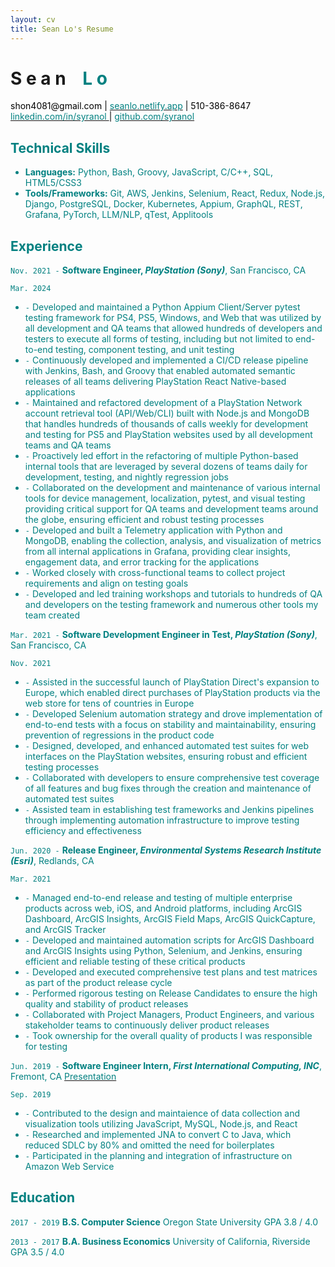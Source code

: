 ```yaml
--- 
layout: cv
title: Sean Lo's Resume
--- 
```


# S e a n     <span style="opacity:0;">_</span> <font color="teal">L o
          
<div id="webaddress">
  <a><font color="black"> shon4081@gmail.com <font color="black">| <a href="https://seanlo.netlify.app"><font color="teal"> seanlo.netlify.app</font></a> | </font>  510-386-8647 </font> </a>
</div>
  
<div id="webaddress">
  <a href="https://www.linkedin.com/in/syranol"><font color="teal">linkedin.com/in/syranol </font></a>
  <font color="black">|</font> <a href="https://github.com/syranol"><font color="teal">github.com/syranol</font></a> 
</div>

## Technical Skills  
- __Languages:__ Python, Bash, Groovy, JavaScript, C/C++, SQL, HTML5/CSS3
- __Tools/Frameworks:__ Git, AWS, Jenkins, Selenium, React, Redux, Node.js, Django, PostgreSQL, Docker, Kubernetes, Appium, GraphQL, REST, Grafana, PyTorch, LLM/NLP, qTest, Applitools

## Experience  

`Nov. 2021 -`
__Software Engineer, *PlayStation (Sony)*__, San Francisco, CA 

`Mar. 2024` 

- `-` Developed and maintained a Python Appium Client/Server pytest testing framework for PS4, PS5, Windows, and Web that was utilized by all development and QA teams that allowed hundreds of developers and testers to execute all forms of testing, including but not limited to end-to-end testing, component testing, and unit testing
- `-` Continuously developed and implemented a CI/CD release pipeline with Jenkins, Bash, and Groovy that enabled automated semantic releases of all teams delivering PlayStation React Native-based applications
- `-` Maintained and refactored development of a PlayStation Network account retrieval tool (API/Web/CLI) built with Node.js and MongoDB that handles hundreds of thousands of calls weekly for development and testing for PS5 and PlayStation websites used by all development teams and QA teams
- `-` Proactively led effort in the refactoring of multiple Python-based internal tools that are leveraged by several dozens of teams daily for development, testing, and nightly regression jobs
- `-` Collaborated on the development and maintenance of various internal tools for device management, localization, pytest, and visual testing providing critical support for QA teams and development teams around the globe, ensuring efficient and robust testing processes
- `-` Developed and built a Telemetry application with Python and MongoDB, enabling the collection, analysis, and visualization of metrics from all internal applications in Grafana, providing clear insights, engagement data, and error tracking for the applications
- `-` Worked closely with cross-functional teams to collect project requirements and align on testing goals
- `-` Developed and led training workshops and tutorials to hundreds of QA and developers on the testing framework and numerous other tools my team created

`Mar. 2021 -`
__Software Development Engineer in Test, *PlayStation (Sony)*__, San Francisco, CA 

`Nov. 2021`
- `-` Assisted in the successful launch of PlayStation Direct's expansion to Europe, which enabled direct purchases of PlayStation products via the web store for tens of countries in Europe
- `-` Developed Selenium automation strategy and drove implementation of end-to-end tests with a focus on stability and maintainability, ensuring prevention of regressions in the product code
- `-` Designed, developed, and enhanced automated test suites for web interfaces on the PlayStation websites, ensuring robust and efficient testing processes
- `-` Collaborated with developers to ensure comprehensive test coverage of all features and bug fixes through the creation and maintenance of automated test suites
- `-` Assisted team in establishing test frameworks and Jenkins pipelines through implementing automation infrastructure to improve testing efficiency and effectiveness

`Jun. 2020 -` 
__Release Engineer, *Environmental Systems Research Institute (Esri)*__, Redlands, CA 

`Mar. 2021`
- `-` Managed end-to-end release and testing of multiple enterprise products across web, iOS, and Android platforms, including ArcGIS Dashboard, ArcGIS Insights, ArcGIS Field Maps, ArcGIS QuickCapture, and ArcGIS Tracker
- `-` Developed and maintained automation scripts for ArcGIS Dashboard and ArcGIS Insights using Python, Selenium, and Jenkins, ensuring efficient and reliable testing of these critical products
- `-` Developed and executed comprehensive test plans and test matrices as part of the product release cycle
- `-` Performed rigorous testing on Release Candidates to ensure the high quality and stability of product releases
- `-` Collaborated with Project Managers, Product Engineers, and various stakeholder teams to continuously deliver product releases 
- `-` Took ownership for the overall quality of products I was responsible for testing

`Jun. 2019 -`
__Software Engineer Intern, *First International Computing, INC*__, Fremont, CA <a href="https://www.linkedin.com/in/syranol/overlay/1583300266405/single-media-viewer/?type=DOCUMENT&profileId=ACoAABPldJ0BFSjGL3EC_DYMnNJCZ6ongKLGV8o](https://www.linkedin.com/in/syranol/overlay/1583300266405/single-media-viewer?type=DOCUMENT&profileId=ACoAABPldJ0BFSjGL3EC_DYMnNJCZ6ongKLGV8o&lipi=urn%3Ali%3Apage%3Ad_flagship3_profile_view_base%3Bx6lRpc6VRv6h80zWrUTwyw%3D%3D](https://www.linkedin.com/in/syranol/overlay/1583300266405/single-media-viewer?type=DOCUMENT&profileId=ACoAABPldJ0BFSjGL3EC_DYMnNJCZ6ongKLGV8o&lipi=urn%3Ali%3Apage%3Ad_flagship3_profile_view_base%3BKydn0%2FLdQY6Ut2HiDrOFtw%3D%3D"> <font color="teal"> Presentation </font> </a>

`Sep. 2019` 
- `-` Contributed to the design and maintaience of data collection and visualization tools utilizing JavaScript, MySQL, Node.js, and React
- `-` Researched and implemented JNA to convert C to Java, which reduced SDLC by 80% and omitted the need for boilerplates
- `-` Participated in the planning and integration of infrastructure on Amazon Web Service

## Education

`2017 - 2019` 
__B.S. Computer Science__   Oregon State University          GPA 3.8 / 4.0

`2013 - 2017`
__B.A. Business Economics__   University of California, Riverside          GPA 3.5 / 4.0
